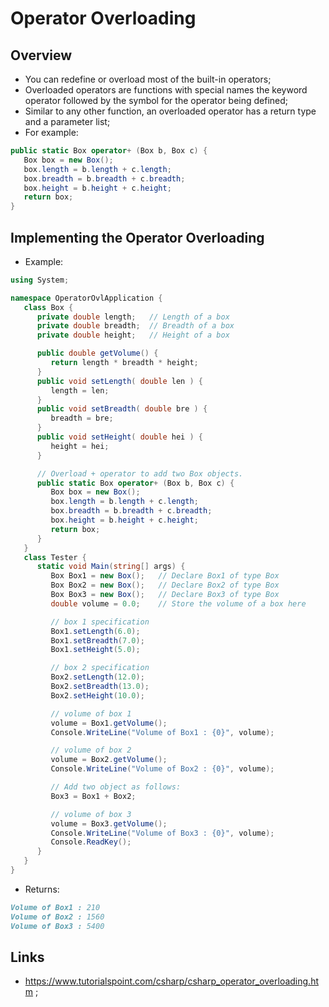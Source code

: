 # Operator Overloading

## Overview

- You can redefine or overload most of the built-in operators;
- Overloaded operators are functions with special names the keyword operator followed by the symbol for the operator being defined;
- Similar to any other function, an overloaded operator has a return type and a parameter list;
- For example:

```c#
public static Box operator+ (Box b, Box c) {
   Box box = new Box();
   box.length = b.length + c.length;
   box.breadth = b.breadth + c.breadth;
   box.height = b.height + c.height;
   return box;
}
```

## Implementing the Operator Overloading

- Example:

```c#
using System;

namespace OperatorOvlApplication {
   class Box {
      private double length;   // Length of a box
      private double breadth;  // Breadth of a box
      private double height;   // Height of a box

      public double getVolume() {
         return length * breadth * height;
      }
      public void setLength( double len ) {
         length = len;
      }
      public void setBreadth( double bre ) {
         breadth = bre;
      }
      public void setHeight( double hei ) {
         height = hei;
      }

      // Overload + operator to add two Box objects.
      public static Box operator+ (Box b, Box c) {
         Box box = new Box();
         box.length = b.length + c.length;
         box.breadth = b.breadth + c.breadth;
         box.height = b.height + c.height;
         return box;
      }
   }
   class Tester {
      static void Main(string[] args) {
         Box Box1 = new Box();   // Declare Box1 of type Box
         Box Box2 = new Box();   // Declare Box2 of type Box
         Box Box3 = new Box();   // Declare Box3 of type Box
         double volume = 0.0;    // Store the volume of a box here

         // box 1 specification
         Box1.setLength(6.0);
         Box1.setBreadth(7.0);
         Box1.setHeight(5.0);

         // box 2 specification
         Box2.setLength(12.0);
         Box2.setBreadth(13.0);
         Box2.setHeight(10.0);

         // volume of box 1
         volume = Box1.getVolume();
         Console.WriteLine("Volume of Box1 : {0}", volume);

         // volume of box 2
         volume = Box2.getVolume();
         Console.WriteLine("Volume of Box2 : {0}", volume);

         // Add two object as follows:
         Box3 = Box1 + Box2;

         // volume of box 3
         volume = Box3.getVolume();
         Console.WriteLine("Volume of Box3 : {0}", volume);
         Console.ReadKey();
      }
   }
}
```

- Returns:

```markdown
Volume of Box1 : 210
Volume of Box2 : 1560
Volume of Box3 : 5400
```

## Links

- <https://www.tutorialspoint.com/csharp/csharp_operator_overloading.htm> ;
